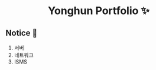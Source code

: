 <p align="center">
  <h1 align="center">Yonghun Portfolio ✨</h1>


## Notice 🔧

1. 서버
2. 네트워크
3. ISMS
